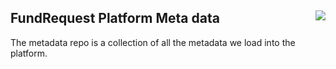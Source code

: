 ## FundRequest Platform Meta data <img align="right" src="https://github.com/FundRequest.png?size=30" />

The metadata repo is a collection of all the metadata we load into the platform.


